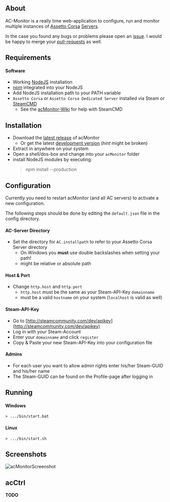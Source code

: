 ## About
AC-Monitor is a really time web-application to configure, run and monitor multiple 
instances of [Assetto Corsa](http://store.steampowered.com/app/244210) [Servers](https://steamdb.info/app/302550/).

In the case you found any bugs or problems please open an [issue](https://github.com/schmic/acMonitor/issues).
I would be happy to merge your [pull-requests](https://help.github.com/articles/creating-a-pull-request) as well.

## Requirements
#### Software
 * Working [NodeJS](http://nodejs.org/download/) installation
 * [npm](https://www.npmjs.org/) integrated into your NodeJS
 * Add NodeJS installation path to your PATH variable
 * `Assetto Corsa` or `Assetto Corsa Dedicated Server` installed via Steam or [SteamCMD](https://developer.valvesoftware.com/wiki/SteamCMD)
    * See the [acMonitor-Wiki](https://github.com/schmic/acMonitor/wiki) for help with SteamCMD

## Installation
* Download the [latest release](https://github.com/schmic/acMonitor/releases) of acMonitor
    * Or get the latest [development version](https://github.com/schmic/acMonitor/archive/master.zip) (*hint* might be broken)
* Extract in anywhere on your system
* Open a shell/dos-box and change into your `acMonitor` folder
* install NodeJS modules by executing:
    > npm install --production

## Configuration

Currently you need to restart acMonitor (and all AC servers) to activate a new configuration.

The following steps should be done by editing the `default.json` file in the config directory.

#### AC-Server Directory
* Set the directory for `AC.installpath` to refer to your Assetto Corsa Server directory
    * On Windows you **must** use double backslashes when setting your path!
    * might be relative or absolute path
    
#### Host & Port
* Change `http.host` and `http.port`
    * `http.host` must be the same as your Steam-API-Key `domainname`
    * must be a valid `hostname` on your system (`localhost` is valid as well)
     
#### Steam-API-Key
* Go to [http://steamcommunity.com/dev/apikey](http://steamcommunity.com/dev/apikey)
* Log in with your Steam-Account
* Enter your `domainname` and click `register`
* Copy & Paste your new Steam-API-Key into your configuration file

#### Admins
* For each user you want to allow admin rights enter his/her Steam-GUID and his/her name
* The Steam-GUID can be found on the Profile-page after logging in

## Running

#### Windows
    > .../bin/start.bat
    
#### Linux
    > .../bin/start.sh

## Screenshots
![acMonitorScreenshot](https://thumb6.wuala.com/previewImage/schmic/VR/AC/acMonitor/acMonitor-20141021.png/)

## acCtrl
**TODO**
